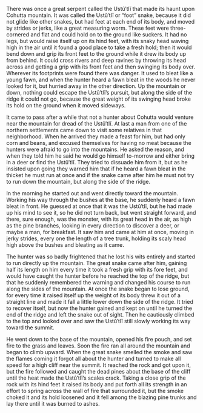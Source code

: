 There was once a great serpent called the Ustû′tlĭ that made its haunt upon Cohutta mountain. It was called the Ustû′tlĭ or “foot” snake, because it did not glide like other snakes, but had feet at each end of its body, and moved by strides or jerks, like a great measuring worm. These feet were three-cornered and flat and could hold on to the ground like suckers. It had no legs, but would raise itself up on its hind feet, with its snaky head waving high in the air until it found a good place to take a fresh hold; then it would bend down and grip its front feet to the ground while it drew its body up from behind. It could cross rivers and deep ravines by throwing its head across and getting a grip with its front feet and then swinging its body over. Wherever its footprints were found there was danger. It used to bleat like a young fawn, and when the hunter heard a fawn bleat in the woods he never looked for it, but hurried away in the other direction. Up the mountain or down, nothing could escape the Ustû′tlĭ’s pursuit, but along the side of the ridge it could not go, because the great weight of its swinging head broke its hold on the ground when it moved sideways.

It came to pass after a while that not a hunter about Cohutta would venture near the mountain for dread of the Ustû′tlĭ. At last a man from one of the northern settlements came down to visit some relatives in that neighborhood. When he arrived they made a feast for him, but had only corn and beans, and excused themselves for having no meat because the hunters were afraid to go into the mountains. He asked the reason, and when they told him he said he would go himself to-morrow and either bring in a deer or find the Ustû′tlĭ. They tried to dissuade him from it, but as he insisted upon going they warned him that if he heard a fawn bleat in the thicket he must run at once and if the snake came after him he must not try to run down the mountain, but along the side of the ridge.

In the morning he started out and went directly toward the mountain. Working his way through the bushes at the base, he suddenly heard a fawn bleat in front. He guessed at once that it was the Ustû′tlĭ, but he had made up his mind to see it, so he did not turn back, but went straight forward, and there, sure enough, was the monster, with its great head in the air, as high as the pine branches, looking in every direction to discover a deer, or maybe a man, for breakfast. It saw him and came at him at once, moving in jerky strides, every one the length of a tree trunk, holding its scaly head high above the bushes and bleating as it came.

The hunter was so badly frightened that he lost his wits entirely and started to run directly up the mountain. The great snake came after him, gaining half its length on him every time it took a fresh grip with its fore feet, and would have caught the hunter before he reached the top of the ridge, but that he suddenly remembered the warning and changed his course to run along the sides of the mountain. At once the snake began to lose ground, for every time it raised itself up the weight of its body threw it out of a straight line and made it fall a little lower down the side of the ridge. It tried to recover itself, but now the hunter gained and kept on until he turned the end of the ridge and left the snake out of sight. Then he cautiously climbed to the top and looked over and saw the Ustû′tlĭ still slowly working its way toward the summit.

He went down to the base of the mountain, opened his fire pouch, and set fire to the grass and leaves. Soon the fire ran all around the mountain and began to climb upward. When the great snake smelled the smoke and saw the flames coming it forgot all about the hunter and turned to make all speed for a high cliff near the summit. It reached the rock and got upon it, but the fire followed and caught the dead pines about the base of the cliff until the heat made the Ustû′tlĭ’s scales crack. Taking a close grip of the rock with its hind feet it raised its body and put forth all its strength in an effort to spring across the wall of fire that surrounded it, but the smoke choked it and its hold loosened and it fell among the blazing pine trunks and lay there until it was burned to ashes.
